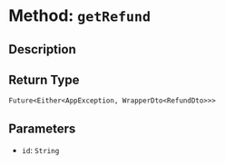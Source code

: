 # Method: `getRefund`

## Description



## Return Type
`Future<Either<AppException, WrapperDto<RefundDto>>>`

## Parameters

- `id`: `String`
